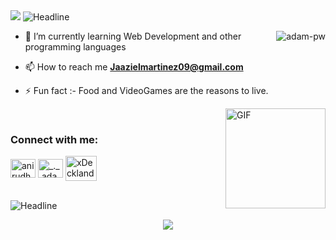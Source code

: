 <img src="https://user-images.githubusercontent.com/73097560/115834477-dbab4500-a447-11eb-908a-139a6edaec5c.gif">
<img src="https://readme-typing-svg.herokuapp.com?color=%236FDA44&size=32&center=true&vCenter=true&width=600&height=50&lines=Hi+there+I'm+Jaaziel+%F0%9F%91%8B;Software+Developer+Student;Front-End+Developer;Problem+Solver;Freelancer;Open-Source+Enthusiast" alt="Headline" />

<p><img align="right" src="https://github.com/Adam-pw/Adam-pw/blob/main/animation_500_kxa883sd.gif" alt="adam-pw" /></p>

- 🌱 I’m currently learning Web Development and other programming languages

- 📫 How to reach me **Jaazielmartinez09@gmail.com**

- ⚡ Fun fact :- Food and VideoGames are the reasons to live.

  <img align="right" alt="GIF" height="160px" src="https://media.giphy.com/media/Ah3zHH7hvsSB2/giphy.gif" />

  <br>

<h3 align="left">Connect with me:</h3>
<p align="left">
  <a href="https://www.linkedin.com/in/jaaziel-sebasti%C3%A1n-polanco-martinez-63a851288/" target="blank"><img align="center" src="https://raw.githubusercontent.com/rahuldkjain/github-profile-readme-generator/master/src/images/icons/Social/linked-in-alt.svg" alt="anirudh-rai-072732220" height="30" width="40" /></a>
  <a href="https://www.instagram.com/jaaziel_polanco/?igsh=MTR3b2EzMWluZHZucQ%3D%3D&utm_source=qr" target="blank"><img align="center"
      src="https://raw.githubusercontent.com/rahuldkjain/github-profile-readme-generator/master/src/images/icons/Social/instagram.svg"
      alt="_._.adam._" height="30" width="40" /></a>
  <a href="https://discordapp.com/users/496892846322876438" target="blank"><img align="center" src="https://raw.githubusercontent.com/rahuldkjain/github-profile-readme-generator/master/src/images/icons/Social/discord.svg" alt="xDeckland#0872" height="40" width="50" /></a>
</p>

<br>

<img src='https://readme-typing-svg.herokuapp.com?color=%236FDA44&size=32&center=true&vCenter=true&width=600&height=50&lines=My+Technologies+"Here"' alt="Headline" />

<p align="center">
  <a href="https://skillicons.dev">
    <img src="https://skillicons.dev/icons?i=git,bootstrap,css,discord,figma,firebase,github,html,js,materialui,mysql,react,tailwind,vscode&perline=14" />
  </a>
</p>
